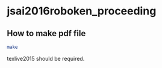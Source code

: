 # jsai2016roboken_proceeding


## How to make pdf file
```bash
make
```

texlive2015 should be required.
